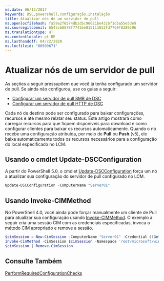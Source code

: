 ```yaml
---
ms.date: 06/12/2017
keywords: DSC,powershell,configuração,instalação
title: Atualizar nós de um servidor de pull
ms.openlocfilehash: fa59a2f6574db2dbc96621be4326f1d5a55e5de9
ms.sourcegitcommit: 6545c60578f7745be015111052fd7769f8289296
ms.translationtype: HT
ms.contentlocale: pt-BR
ms.lasthandoff: 04/22/2020
ms.locfileid: "80500671"
---
```

# <a name="update-nodes-from-a-pull-server"></a>Atualizar nós de um servidor de pull

As seções a seguir pressupõem que você já tenha configurado um servidor de pull. Se ainda não configurou, use os guias a seguir:

- [Configurar um servidor de pull SMB de DSC](pullServerSmb.md)
- [Configurar um servidor de pull HTTP de DSC](pullServer.md)

Cada nó de destino pode ser configurado para baixar configurações, recursos e até mesmo relatar seu status. Este artigo mostrará como carregar recursos para que fiquem disponíveis para download e como configurar clientes para baixar os recursos automaticamente. Quando o nó recebe uma configuração atribuída, por meio de **Pull** ou **Push** (v5), ele baixa automaticamente todos os recursos necessários para a configuração do local especificado no LCM.

## <a name="using-the-update-dscconfiguration-cmdlet"></a>Usando o cmdlet Update-DSCConfiguration

A partir do PowerShell 5.0, o cmdlet [Update-DSCConfiguration](/powershell/module/psdesiredstateconfiguration/update-dscconfiguration) força um nó a atualizar sua configuração do servidor de pull configurado no LCM.

```powershell
Update-DSCConfiguration -ComputerName "Server01"
```

## <a name="using-invoke-cimmethod"></a>Usando Invoke-CIMMethod

No PowerShell 4.0, você ainda pode forçar manualmente um cliente de Pull para atualizar sua configuração usando [Invoke-CIMMethod](/powershell/module/cimcmdlets/invoke-cimmethod). O exemplo a seguir cria uma sessão CIM com as credenciais especificadas, invoca o método CIM apropriado e remove a sessão.

```powershell
$cimSession = New-CimSession -ComputerName "Server01" -Credential $(Get-Credential)
Invoke-CimMethod -CimSession $cimSession -Namespace 'root/microsoft/windows/desiredstateconfiguration' -Class 'MSFT_DscLocalConfigurationManager' -MethodName 'PerformRequiredConfigurationChecks' -Arguments @{ 'Flags' = [uint32]1 } -Verbose
$cimSession | Remove-CimSession
```

## <a name="see-also"></a>Consulte Também

[PerformRequiredConfigurationChecks](../reference/mof-classes/msft-dsclocalconfigurationmanager-performrequiredconfigurationchecks.md)
